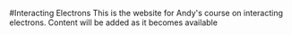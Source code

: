 #Interacting Electrons
This is the website for Andy's course on interacting electrons. Content will be added as it becomes available
